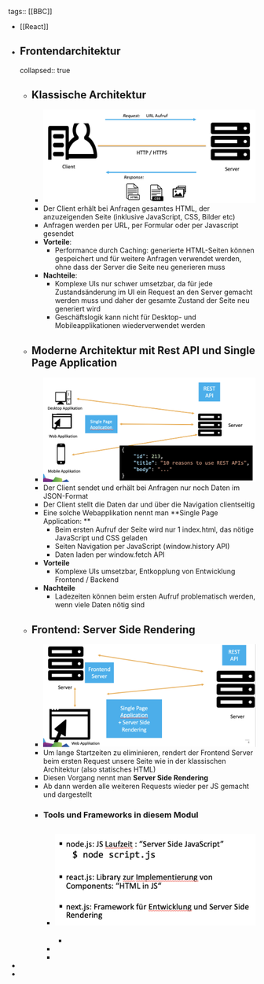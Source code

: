 tags:: [[BBC]]

- [[React]]
- ## Frontendarchitektur
  collapsed:: true
	- ## Klassische Architektur
		- ![Bildschirmfoto 2023-08-01 um 17.28.06.png](../assets/Bildschirmfoto_2023-08-01_um_17.28.06_1690903690177_0.png)
		- Der Client erhält bei Anfragen gesamtes HTML, der anzuzeigenden Seite (inklusive
		  JavaScript, CSS, Bilder etc)
		- Anfragen werden per URL, per Formular oder per Javascript gesendet
		- **Vorteile**:
			- Performance durch Caching: generierte HTML-Seiten können gespeichert und für weitere Anfragen verwendet werden, ohne dass der Server die Seite neu generieren muss
		- **Nachteile**:
			- Komplexe UIs nur schwer umsetzbar, da für jede Zustandsänderung im UI ein
			  Request an den Server gemacht werden muss und daher der gesamte Zustand der Seite neu generiert wird
			- Geschäftslogik kann nicht für Desktop- und Mobileapplikationen wiederverwendet werden
	- ## Moderne Architektur mit Rest API und Single Page Application
		- ![Bildschirmfoto 2023-08-01 um 17.30.01.png](../assets/Bildschirmfoto_2023-08-01_um_17.30.01_1690903802897_0.png)
		- Der Client sendet und erhält bei Anfragen nur noch Daten im JSON-Format
		- Der Client stellt die Daten dar und über die Navigation clientseitig
		- Eine solche Webapplikation nennt man **Single Page Application: **
			- Beim ersten Aufruf der Seite wird nur 1 index.html, das nötige JavaScript und CSS geladen
			- Seiten Navigation per JavaScript (window.history API)
			- Daten laden per window.fetch API
		- **Vorteile**
			- Komplexe UIs umsetzbar, Entkopplung von Entwicklung Frontend / Backend
		- **Nachteile**
			- Ladezeiten können beim ersten Aufruf problematisch werden, wenn viele Daten nötig sind
	- ## Frontend: Server Side Rendering
		- ![Bildschirmfoto 2023-08-01 um 17.33.35.png](../assets/Bildschirmfoto_2023-08-01_um_17.33.35_1690904016730_0.png)
		- Um lange Startzeiten zu eliminieren, rendert der Frontend Server beim ersten Request unsere Seite wie in der klassischen Architektur (also statisches HTML)
		- Diesen Vorgang nennt man **Server Side Rendering**
		- Ab dann werden alle weiteren Requests wieder per JS gemacht und dargestellt
		- ### Tools und Frameworks in diesem Modul
			- ![Bildschirmfoto 2023-08-01 um 17.34.43.png](../assets/Bildschirmfoto_2023-08-01_um_17.34.43_1690904085043_0.png)
				-
				-
			-
			-
-
-